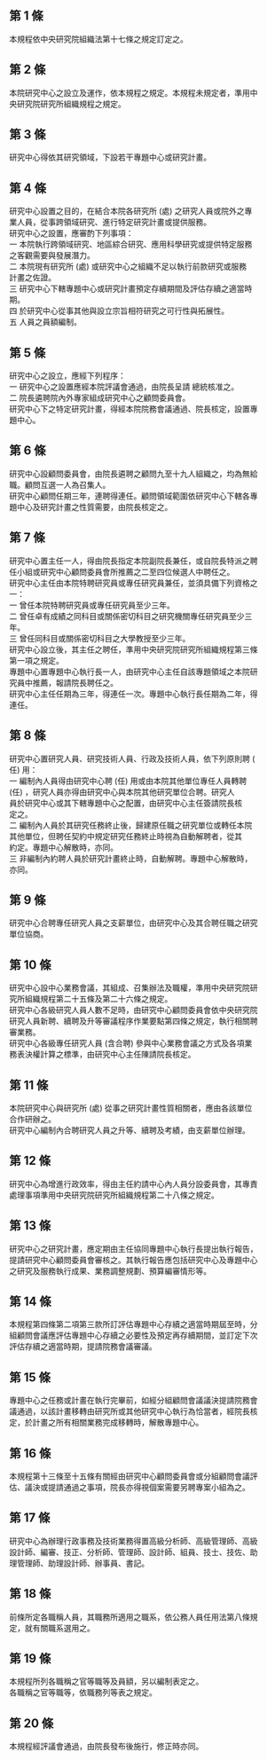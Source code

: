 第 1 條
-------
本規程依中央研究院組織法第十七條之規定訂定之。

第 2 條
-------
本院研究中心之設立及運作，依本規程之規定。本規程未規定者，準用中  
央研究院研究所組織規程之規定。

第 3 條
-------
研究中心得依其研究領域，下設若干專題中心或研究計畫。

第 4 條
-------
研究中心設置之目的，在結合本院各研究所 (處) 之研究人員或院外之專  
業人員，從事跨領域研究、進行特定研究計畫或提供服務。  
研究中心之設置，應審酌下列事項：  
一  本院執行跨領域研究、地區綜合研究、應用科學研究或提供特定服務  
    之客觀需要與發展潛力。  
二  本院現有研究所 (處) 或研究中心之組織不足以執行前款研究或服務  
    計畫之佐證。  
三  研究中心下轄專題中心或研究計畫預定存續期間及評估存續之適當時  
    期。  
四  於研究中心從事其他與設立宗旨相符研究之可行性與拓展性。  
五  人員之員額編制。

第 5 條
-------
研究中心之設立，應經下列程序：  
一  研究中心之設置應經本院評議會通過，由院長呈請 總統核准之。  
二  院長遴聘院內外專家組成研究中心之顧問委員會。  
研究中心下之特定研究計畫，得經本院院務會議通過、院長核定，設置專  
題中心。

第 6 條
-------
研究中心設顧問委員會，由院長遴聘之顧問九至十九人組織之，均為無給  
職。顧問互選一人為召集人。  
研究中心顧問任期三年，連聘得連任。顧問領域範圍依研究中心下轄各專  
題中心及研究計畫之性質需要，由院長核定之。

第 7 條
-------
研究中心置主任一人，得由院長指定本院副院長兼任，或自院長特派之聘  
任小組或研究中心顧問委員會所推薦之二至四位候選人中聘任之。  
研究中心主任由本院特聘研究員或專任研究員兼任，並須具備下列資格之  
一：  
一  曾任本院特聘研究員或專任研究員至少三年。  
二  曾任卓有成績之同科目或關係密切科目之研究機關專任研究員至少三  
    年。  
三  曾任同科目或關係密切科目之大學教授至少三年。  
研究中心設立後，其主任之聘任，準用中央研究院研究所組織規程第三條  
第一項之規定。  
專題中心置專題中心執行長一人，由研究中心主任自該專題領域之本院研  
究員中推薦，報請院長聘任之。  
研究中心主任任期為三年，得連任一次。專題中心執行長任期為二年，得  
連任。

第 8 條
-------
研究中心置研究人員、研究技術人員、行政及技術人員，依下列原則聘 (  
任) 用：  
一  編制內人員得由研究中心聘 (任) 用或由本院其他單位專任人員轉聘  
     (任) ，研究人員亦得由研究中心與本院其他研究單位合聘。研究人  
    員於研究中心或其下轄專題中心之配置，由研究中心主任簽請院長核  
    定之。  
二  編制內人員於其研究任務終止後，歸建原任職之研究單位或轉任本院  
    其他單位，但聘任契約中規定研究任務終止時視為自動解聘者，從其  
    約定。專題中心解散時，亦同。  
三  非編制內約聘人員於研究計畫終止時，自動解聘。專題中心解散時，  
    亦同。

第 9 條
-------
研究中心合聘專任研究人員之支薪單位，由研究中心及其合聘任職之研究  
單位協商。

第 10 條
--------
研究中心設中心業務會議，其組成、召集辦法及職權，準用中央研究院研  
究所組織規程第二十五條及第二十六條之規定。  
研究中心各級研究人員人數不足時，由研究中心顧問委員會依中央研究院  
研究人員新聘、續聘及升等審議程序作業要點第四條之規定，執行相關聘  
審業務。  
研究中心各級專任研究人員 (含合聘) 參與中心業務會議之方式及各項業  
務表決權計算之標準，由研究中心主任陳請院長核定。

第 11 條
--------
本院研究中心與研究所 (處) 從事之研究計畫性質相關者，應由各該單位  
合作研辦之。  
研究中心編制內合聘研究人員之升等、續聘及考績，由支薪單位辦理。

第 12 條
--------
研究中心為增進行政效率，得由主任約請中心內人員分設委員會，其專責  
處理事項準用中央研究院研究所組織規程第二十八條之規定。

第 13 條
--------
研究中心之研究計畫，應定期由主任協同專題中心執行長提出執行報告，  
提請研究中心顧問委員會審核之。其執行報告應包括研究中心及專題中心  
之研究及服務執行成果、業務調整規劃、預算編審情形等。

第 14 條
--------
本規程第四條第二項第三款所訂評估專題中心存續之適當時期屆至時，分  
組顧問會議應評估專題中心存續之必要性及預定再存續期間，並訂定下次  
評估存續之適當時期，提請院務會議審議。

第 15 條
--------
專題中心之任務或計畫在執行完畢前，如經分組顧問會議議決提請院務會  
議通過，以該計畫移轉由研究所或其他研究中心執行為恰當者，經院長核  
定，於計畫之所有相關業務完成移轉時，解散專題中心。

第 16 條
--------
本規程第十三條至十五條有關經由研究中心顧問委員會或分組顧問會議評  
估、議決或提請通過之事項，院長亦得視個案需要另聘專案小組為之。

第 17 條
--------
研究中心為辦理行政事務及技術業務得置高級分析師、高級管理師、高級  
設計師、編審、技正、分析師、管理師、設計師、組員、技士、技佐、助  
理管理師、助理設計師、辦事員、書記。

第 18 條
--------
前條所定各職稱人員，其職務所適用之職系，依公務人員任用法第八條規  
定，就有關職系選用之。

第 19 條
--------
本規程所列各職稱之官等職等及員額，另以編制表定之。  
各職稱之官等職等，依職務列等表之規定。

第 20 條
--------
本規程經評議會通過，由院長發布後施行，修正時亦同。

